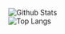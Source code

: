 <p align=center>
  
![Github Stats](https://github-readme-stats.vercel.app/api?username=simjoonttmd&show_icons=true)<br/>
![Top Langs](https://github-readme-stats.vercel.app/api/top-langs/?username=simjoonttmd)

</p>
